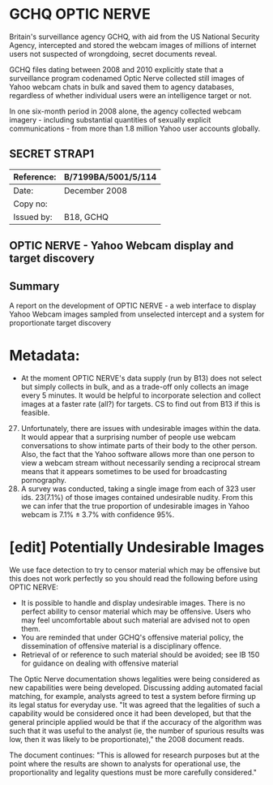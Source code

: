 # GCHQ OPTIC NERVE 

Britain's surveillance agency GCHQ, with aid from the US National Security Agency, intercepted and stored the webcam images of millions of internet users not suspected of wrongdoing, secret documents reveal.

GCHQ files dating between 2008 and 2010 explicitly state that a surveillance program codenamed Optic Nerve collected still images of Yahoo webcam chats in bulk and saved them to agency databases, regardless of whether individual users were an intelligence target or not.

In one six-month period in 2008 alone, the agency collected webcam imagery - including substantial quantities of sexually explicit communications - from more than 1.8 million Yahoo user accounts globally.

## SECRET STRAP1

| Reference: | B/7199BA/5001/5/114 |
| :-- | :-- |
| Date: | December 2008 |
| Copy no: |  |
| Issued by: | B18, GCHQ |

## OPTIC NERVE - Yahoo Webcam display and target discovery

## Summary

A report on the development of OPTIC NERVE - a web interface to display Yahoo Webcam images sampled from unselected intercept and a system for proportionate target discovery
# Metadata: 

- At the moment OPTIC NERVE's data supply (run by B13) does not select but simply collects in bulk, and as a trade-off only collects an image every 5 minutes. It would be helpful to incorporate selection and collect images at a faster rate (all?) for targets. CS to find out from B13 if this is feasible.

27. Unfortunately, there are issues with undesirable images within the data. It would appear that a surprising number of people use webcam conversations to show intimate parts of their body to the other person. Also, the fact that the Yahoo software allows more than one person to view a webcam stream without necessarily sending a reciprocal stream means that it appears sometimes to be used for broadcasting pornography.
28. A survey was conducted, taking a single image from each of 323 user ids. $23(7.1 \%)$ of those images contained undesirable nudity. From this we can infer that the true proportion of undesirable images in Yahoo webcam is $7.1 \% \pm 3.7 \%$ with confidence $95 \%$.
# [edit] Potentially Undesirable Images 

We use face detection to try to censor material which may be offensive but this does not work perfectly so you should read the following before using OPTIC NERVE:

- It is possible to handle and display undesirable images. There is no perfect ability to censor material which may be offensive. Users who may feel uncomfortable about such material are advised not to open them.
- You are reminded that under GCHQ's offensive material policy, the dissemination of offensive material is a disciplinary offence.
- Retrieval of or reference to such material should be avoided; see IB 150 for guidance on dealing with offensive material

The Optic Nerve documentation shows legalities were being considered as new capabilities were being developed. Discussing adding automated facial matching, for example, analysts agreed to test a system before firming up its legal status for everyday use.
"It was agreed that the legalities of such a capability would be considered once it had been developed, but that the general principle applied would be that if the accuracy of the algorithm was such that it was useful to the analyst (ie, the number of spurious results was low, then it was likely to be proportionate)," the 2008 document reads.

The document continues: "This is allowed for research purposes but at the point where the results are shown to analysts for operational use, the proportionality and legality questions must be more carefully considered."
